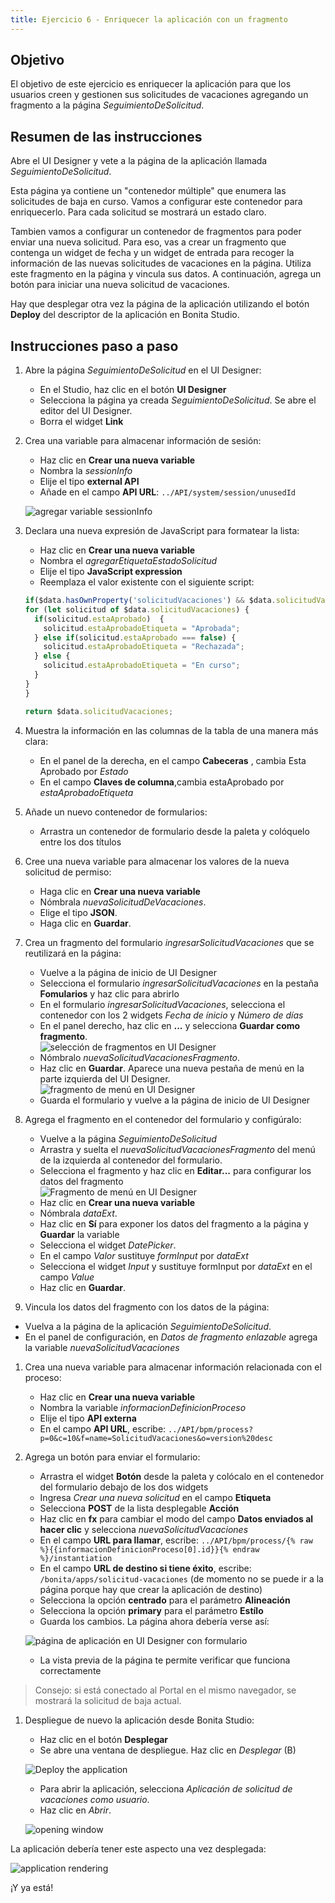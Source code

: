 ```yaml
---
title: Ejercicio 6 - Enriquecer la aplicación con un fragmento
---
```


## Objetivo

El objetivo de este ejercicio es enriquecer la aplicación para que los usuarios creen y gestionen sus solicitudes de vacaciones agregando un fragmento a la página *SeguimientoDeSolicitud*.

## Resumen de las instrucciones

Abre el UI Designer y vete a la página de la aplicación llamada *SeguimientoDeSolicitud*.

Esta página ya contiene un "contenedor múltiple" que enumera las solicitudes de baja en curso. Vamos a configurar este contenedor para enriquecerlo. Para cada solicitud se mostrará un estado claro.

Tambien vamos a configurar un contenedor de fragmentos para poder enviar una nueva solicitud.
Para eso, vas a crear un fragmento que contenga un widget de fecha y un widget de entrada para recoger la información de las nuevas solicitudes de vacaciones en la página. Utiliza este fragmento en la página y vincula sus datos.
A continuación, agrega un botón para iniciar una nueva solicitud de vacaciones.

Hay que desplegar otra vez la página de la aplicación utilizando el botón **Deploy** del descriptor de la aplicación en Bonita Studio.

## Instrucciones paso a paso

1. Abre la página *SeguimientoDeSolicitud* en el UI Designer:
   - En el Studio, haz clic en el botón **UI Designer**
   - Selecciona la página ya creada *SeguimientoDeSolicitud*. Se abre el editor del UI Designer.
   - Borra el widget **Link** 
   
1. Crea una variable para almacenar información de sesión:
   - Haz clic en **Crear una nueva variable**
   - Nombra la *sessionInfo*
   - Elije el tipo **external API**
   - Añade en el campo **API URL**: `../API/system/session/unusedId`

   ![agregar variable sessionInfo](images/ex06/ex6_03.png)

1. Declara una nueva expresión de JavaScript para formatear la lista:
   - Haz clic en **Crear una nueva variable**
   - Nombra el *agregarEtiquetaEstadoSolicitud*
   - Elije el tipo **JavaScript expression**
   - Reemplaza el valor existente con el siguiente script:

    ```javascript
   if($data.hasOwnProperty('solicitudVacaciones') && $data.solicitudVacaciones) {
    for (let solicitud of $data.solicitudVacaciones) {
      if(solicitud.estaAprobado)  {
        solicitud.estaAprobadoEtiqueta = "Aprobada";
      } else if(solicitud.estaAprobado === false) {
        solicitud.estaAprobadoEtiqueta = "Rechazada";
      } else {
        solicitud.estaAprobadoEtiqueta = "En curso";
      }
    }
   }
   
   return $data.solicitudVacaciones;
    ```
1. Muestra la información en las columnas de la tabla de una manera más clara:
   - En el panel de la derecha, en el campo **Cabeceras**  , cambia Esta Aprobado por *Estado* 
   - En el campo **Claves de columna**,cambia estaAprobado por *estaAprobadoEtiqueta*

1. Añade un nuevo contenedor de formularios:
   - Arrastra un contenedor de formulario desde la paleta y colóquelo entre los dos títulos

1. Cree una nueva variable para almacenar los valores de la nueva solicitud de permiso:
   - Haga clic en **Crear una nueva variable**
   - Nómbrala *nuevaSolicitudDeVacaciones*.
   - Elige el tipo **JSON**.
   - Haga clic en **Guardar**.

1. Crea un fragmento del formulario *ingresarSolicitudVacaciones* que se reutilizará en la página:
   - Vuelve a la página de inicio de UI Designer
   - Selecciona el formulario *ingresarSolicitudVacaciones* en la pestaña **Fomularios** y haz clic para abrirlo
   - En el formulario *ingresarSolicitudVacaciones*, selecciona el contenedor con los 2 widgets *Fecha de ínicio* y *Número de días*
   - En el panel derecho, haz clic en **...** y selecciona **Guardar como fragmento**.  
     ![selección de fragmentos en UI Designer](images/ex10/ex10_03.png)
   - Nómbralo *nuevaSolicitudVacacionesFragmento*.
   - Haz clic en **Guardar**. Aparece una nueva pestaña de menú en la parte izquierda del UI Designer.  
     ![fragmento de menú en UI Designer](images/ex10/ex10_04.png)
   - Guarda el formulario y vuelve a la página de inicio de UI Designer

1. Agrega el fragmento en el contenedor del formulario y configúralo:
   - Vuelve a la página *SeguimientoDeSolicitud*
   - Arrastra y suelta el *nuevaSolicitudVacacionesFragmento* del menú de la izquierda al contenedor del formulario.
   - Selecciona el fragmento y haz clic en **Editar...** para configurar los datos del fragmento  
     ![Fragmento de menú en UI Designer](images/ex10/ex10_05.png)
   - Haz clic en **Crear una nueva variable**
   - Nómbrala *dataExt*.
   - Haz clic en **Sí** para exponer los datos del fragmento a la página y **Guardar** la variable
   - Selecciona el widget *DatePicker*.
   - En el campo *Valor* sustituye *formInput* por *dataExt*
   - Selecciona el widget *Input* y sustituye formInput por *dataExt* en el campo *Value*
   - Haz clic en **Guardar**.

1.  Vincula los datos del fragmento con los datos de la página:
   - Vuelva a la página de la aplicación *SeguimientoDeSolicitud*.
   - En el panel de configuración, en *Datos de fragmento enlazable* agrega la variable *nuevaSolicitudVacaciones*

1. Crea una nueva variable para almacenar información relacionada con el proceso:
   - Haz clic en **Crear una nueva variable**
   - Nombra la variable *informacionDefinicionProceso*
   - Elije el tipo **API externa**
   - En el campo **API URL**, escribe:
     `../API/bpm/process?p=0&c=10&f=name=SolicitudVacaciones&o=version%20desc`
     
1. Agrega un botón para enviar el formulario:
   - Arrastra el widget **Botón** desde la paleta y colócalo en el contenedor del formulario debajo de los dos widgets
   - Ingresa *Crear una nueva solicitud* en el campo **Etiqueta**
   - Selecciona **POST** de la lista desplegable **Acción**
   - Haz clic en **fx** para cambiar el modo del campo **Datos enviados al hacer clic** y selecciona *nuevaSolicitudVacaciones*
   - En el campo **URL para llamar**, escribe: `../API/bpm/process/{% raw %}{{informacionDefinicionProceso[0].id}}{% endraw %}/instantiation`
   - En el campo **URL de destino si tiene éxito**, escribe: `/bonita/apps/solicitud-vacaciones` (de momento no se puede ir a la página porque hay que crear la aplicación de destino)
   - Selecciona la opción **centrado** para el parámetro **Alineación**
   - Selecciona la opción **primary** para el parámetro **Estílo**
   - Guarda los cambios. La página ahora debería verse así:

   ![página de aplicación en UI Designer con formulario](images/ex06/ex6_05.png)

   - La vista previa de la página te permite verificar que funciona correctamente
     
> Consejo: si está conectado al Portal en el mismo navegador, se mostrará la solicitud de baja actual.

1. Despliegue de nuevo la aplicación desde Bonita Studio:
   - Haz clic en el botón **Desplegar**
   - Se abre una ventana de despliegue. Haz clic en *Desplegar* (B) 
   
   ![Deploy the application](images/ex10/ex10_07.png)

   - Para abrir la aplicación, selecciona *Aplicación de solicitud de vacaciones como usuario*.
   - Haz clic en *Abrir*.
   
    ![opening window](images/ex10/ex10_08.png)

La aplicación debería tener este aspecto una vez desplegada: 
   
   ![application rendering](images/ex06/ex6_08.png)   

¡Y ya está!